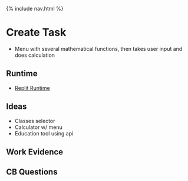 {% include nav.html %}

# Create Task
- Menu with several mathematical functions, then takes user input and does calculation

## Runtime
- [Replit Runtime](https://replit.com/@nicm21/nicrepo-3)

## Ideas

- Classes selector
- Calculator w/ menu
- Education tool using api

## Work Evidence

## CB Questions
